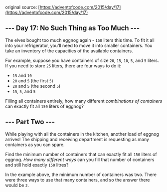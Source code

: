 original source: [https://adventofcode.com/2015/day/17](https://adventofcode.com/2015/day/17)
## --- Day 17: No Such Thing as Too Much ---
The elves bought too much eggnog again - `150` liters this time.  To fit it all into your refrigerator, you'll need to move it into smaller containers.  You take an inventory of the capacities of the available containers.

For example, suppose you have containers of size `20`, `15`, `10`, `5`, and `5` liters.  If you need to store `25` liters, there are four ways to do it:


 - `15` and `10`
 - `20` and `5` (the first `5`)
 - `20` and `5` (the second `5`)
 - `15`, `5`, and `5`

Filling all containers entirely, how many different _combinations of containers_ can exactly fit all `150` liters of eggnog?


## --- Part Two ---
While playing with all the containers in the kitchen, another load of eggnog arrives!  The shipping and receiving department is requesting as many containers as you can spare.

Find the minimum number of containers that can exactly fit all `150` liters of eggnog.  _How many different ways_ can you fill that number of containers and still hold exactly `150` litres?

In the example above, the minimum number of containers was two.  There were three ways to use that many containers, and so the answer there would be `3`.




